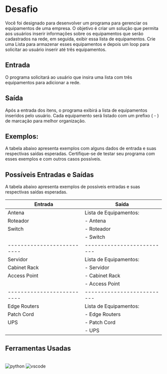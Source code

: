 # Desafio
Você foi designado para desenvolver um programa para gerenciar os equipamentos de uma empresa. O objetivo é criar um solução que permita aos usuários inserir informações sobre os equipamentos que serão cadastrados na rede, em seguida, exibir essa lista de equipamentos. Crie uma Lista para armazenar esses equipamentos e depois um loop para solicitar ao usuário inserir até três equipamentos.

## Entrada
O programa solicitará ao usuário que insira uma lista com três equipamentos para adicionar a rede.

## Saída
Após a entrada dos itens, o programa exibirá a lista de equipamentos inseridos pelo usuário. Cada equipamento será listado com um prefixo ( - ) de marcação para melhor organização.

## Exemplos:
A tabela abaixo apresenta exemplos com alguns dados de entrada e suas respectivas saídas esperadas. Certifique-se de testar seu programa com esses exemplos e com outros casos possíveis.

## Possíveis Entradas e Saídas

A tabela abaixo apresenta exemplos de possíveis entradas e suas respectivas saídas esperadas.

| Entrada                  | Saída                    |
|--------------------------|--------------------------|
| Antena                   | Lista de Equipamentos:   |
| Roteador                 | - Antena                 |
| Switch                   | - Roteador               |
|                          | - Switch                 |
|--------------------------|--------------------------|
| Servidor                 | Lista de Equipamentos:   |
| Cabinet Rack             | - Servidor               |
| Access Point             | - Cabinet Rack           |
|                          | - Access Point           |
|--------------------------|--------------------------|
| Edge Routers             | Lista de Equipamentos:   |
| Patch Cord               | - Edge Routers           |
| UPS                      | - Patch Cord             |
|                          | - UPS                    |

## Ferramentas Usadas
<div style="display: inline_block"><br/>
<img align="center" alt="python" src="https://img.shields.io/badge/Python-14354C?style=for-the-badge&logo=python&logoColor=white" />
 <img align="center" alt="vscode" src="https://img.shields.io/badge/Visual_Studio_Code-0078D4?style=for-the-badge&logo=visual%20studio%20code&logoColor=white" />
</div><br/>

